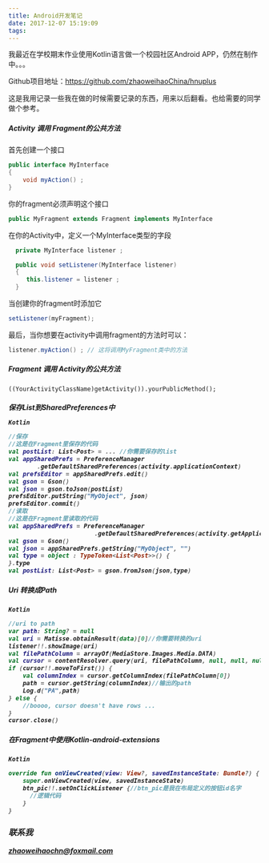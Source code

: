 ```yaml
---
title: Android开发笔记
date: 2017-12-07 15:19:09
tags:
---
```

我最近在学校期末作业使用Kotlin语言做一个校园社区Android APP，仍然在制作中。。。

Github项目地址：https://github.com/zhaoweihaoChina/hnuplus

这是我用记录一些我在做的时候需要记录的东西，用来以后翻看。也给需要的同学做个参考。

##### Activity 调用 Fragment的公共方法

首先创建一个接口

```java
public interface MyInterface
{
    void myAction() ;
}
```

你的fragment必须声明这个接口

```java
public MyFragment extends Fragment implements MyInterface
```

在你的Activity中，定义一个MyInterface类型的字段

```java
  private MyInterface listener ;

  public void setListener(MyInterface listener)
  {
     this.listener = listener ;
  }
```

当创建你的fragment时添加它

```java
setListener(myFragment);
```

最后，当你想要在activity中调用fragment的方法时可以：

```java
listener.myAction() ; // 这将调用MyFragment类中的方法
```

##### Fragment 调用 Activity的公共方法

```
((YourActivityClassName)getActivity()).yourPublicMethod();
```

##### 保存List<Object>到SharedPreferences中

`Kotlin`

```kotlin
//保存
//这是在Fragment里保存的代码
val postList: List<Post> = ... //你需要保存的list
val appSharedPrefs = PreferenceManager
        .getDefaultSharedPreferences(activity.applicationContext)
val prefsEditor = appSharedPrefs.edit()
val gson = Gson()
val json = gson.toJson(postList)
prefsEditor.putString("MyObject", json)
prefsEditor.commit()
//读取
//这是在Fragment里读取的代码
val appSharedPrefs = PreferenceManager
                        .getDefaultSharedPreferences(activity.getApplicationContext())
val gson = Gson()
val json = appSharedPrefs.getString("MyObject", "")
val type = object : TypeToken<List<Post>>() {
}.type
val postList: List<Post> = gson.fromJson(json,type)
```

##### Uri 转换成Path

`Kotlin`

```kotlin
//uri to path
var path: String? = null
val uri = Matisse.obtainResult(data)[0]//你需要转换的uri
listener!!.showImage(uri)
val filePathColumn = arrayOf(MediaStore.Images.Media.DATA)
val cursor = contentResolver.query(uri, filePathColumn, null, null, null)
if (cursor!!.moveToFirst()) {
    val columnIndex = cursor.getColumnIndex(filePathColumn[0])
    path = cursor.getString(columnIndex)//输出的path
    Log.d("PA",path)
} else {
    //boooo, cursor doesn't have rows ...
}
cursor.close()
```

##### 在Fragment中使用Kotlin-android-extensions

`Kotlin`

```kotlin
override fun onViewCreated(view: View?, savedInstanceState: Bundle?) {
    super.onViewCreated(view, savedInstanceState)
    btn_pic!!.setOnClickListener {//btn_pic是我在布局定义的按钮id名字
      //逻辑代码
    }
}
```

### 联系我
zhaoweihaochn@foxmail.com